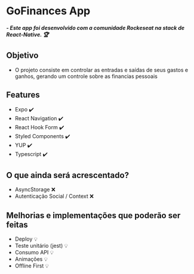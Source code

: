 # GoFinances App

##### - Este app foi desenvolvido com a comunidade Rockeseat na stack de React-Native. :trophy:

## Objetivo

- O projeto consiste em controlar as entradas e saídas de seus gastos e ganhos, gerando um controle sobre as financias pessoais

## Features
- Expo :heavy_check_mark:
- React Navigation :heavy_check_mark:
- React Hook Form :heavy_check_mark:
- Styled Components :heavy_check_mark:
- YUP :heavy_check_mark:
- Typescript :heavy_check_mark:

## O que ainda será acrescentado?
- AsyncStorage :x:
- Autenticação Social / Context :x:

## Melhorias e implementações que poderão ser feitas

- Deploy :bulb:
- Teste unitário (jest) :bulb:
- Consumo API :bulb:
- Animações :bulb:
- Offline First :bulb: